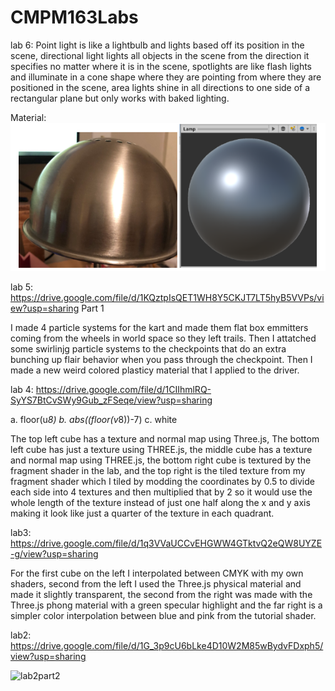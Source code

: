# CMPM163Labs

lab 6:
Point light is like a lightbulb and lights based off its position in the scene, directional light lights all objects in the scene from the direction it specifies no matter where it is in the scene, spotlights are like flash lights and illuminate in a cone shape where they are pointing from where they are positioned in the scene, area lights shine in all directions to one side of a rectangular plane but only works with baked lighting.

Material:
![](images/MaterialLab6.png)

lab 5:
https://drive.google.com/file/d/1KQztpIsQET1WH8Y5CKJT7LT5hyB5VVPs/view?usp=sharing
Part 1

I made 4 particle systems for the kart and made them flat box emmitters coming from the wheels in world space so they left trails.
Then I attatched some swirlinjg particle systems to the checkpoints that do an extra bunching up flair behavior when you pass through the checkpoint. Then I made a new weird colored plasticy material that I applied to the driver.

lab 4:
https://drive.google.com/file/d/1CIIhmlRQ-SyYS7BtCvSWy9Gub_zFSeqe/view?usp=sharing

a. floor(u*8)
b. abs((floor(v*8))-7)
c. white

The top left cube has a texture and normal map using Three.js, The bottom left cube has just a texture using THREE.js, the middle cube has a texture and normal map using THREE.js, the bottom right cube is textured by the fragment shader in the lab, and the top right is the tiled texture from my fragment shader which I tiled by modding the coordinates by 0.5 to divide each side into 4 textures and then multiplied that by 2 so it would use the whole length of the texture instead of just one half along the x and y axis making it look like just a quarter of the texture in each quadrant.

lab3: 
https://drive.google.com/file/d/1q3VVaUCCvEHGWW4GTktvQ2eQW8UYZE-g/view?usp=sharing

For the first cube on the left I interpolated between CMYK with my own shaders, second from the left I used the Three.js physical material and made it slightly transparent, the second from the right was made with the Three.js phong material with a green specular highlight and the far right is a simpler color interpolation between blue and pink from the tutorial shader.

lab2: 
https://drive.google.com/file/d/1G_3p9cU6bLke4D10W2M85wBydvFDxph5/view?usp=sharing

![lab2part2](https://user-images.githubusercontent.com/17225471/79297784-00afc400-7e94-11ea-8ad0-63a035af2505.PNG)

